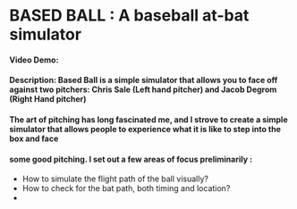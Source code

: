 # BASED BALL : A baseball at-bat simulator
#### Video Demo:  <URL HERE>
#### Description: Based Ball is a simple simulator that allows you to face off against two pitchers: Chris Sale (Left hand pitcher) and Jacob Degrom (Right Hand pitcher)
#### The art of pitching has long fascinated me, and I strove to create a simple simulator that allows people to experience what it is like to step into the box and face
#### some good pitching. I set out a few areas of focus preliminarily :
- How to simulate the flight path of the ball visually?
- How to check for the bat path, both timing and location?
- 
